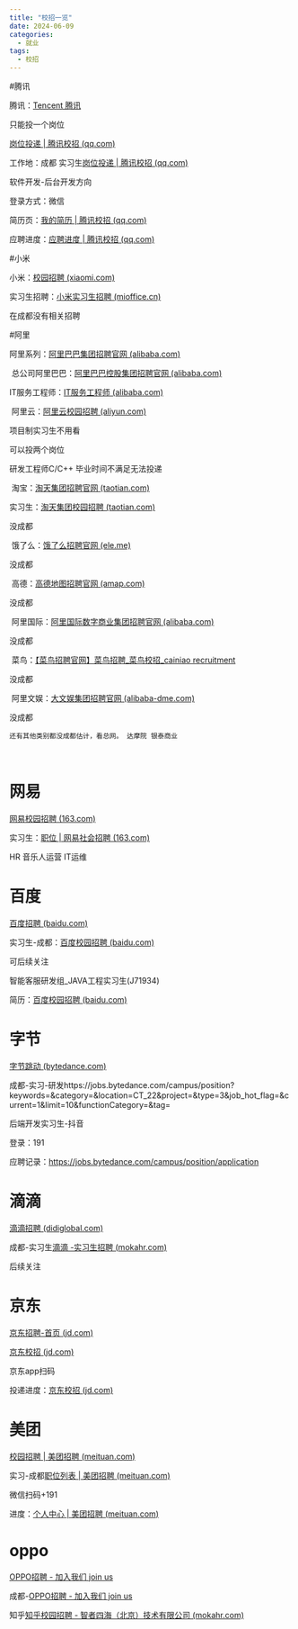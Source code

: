 ```yaml
---
title: "校招一览"
date: 2024-06-09
categories:
  - 就业
tags:
  - 校招
---
```


#腾讯

腾讯：[Tencent 腾讯](https://www.tencent.com/zh-cn/index.html)  

只能投一个岗位

[岗位投递 | 腾讯校招 (qq.com)](https://join.qq.com/post.html)

工作地：成都 实习生[岗位投递 | 腾讯校招 (qq.com)](https://join.qq.com/post.html?query=p_2,w_8&c_t=1)

软件开发-后台开发方向

登录方式：微信

简历页：[我的简历 | 腾讯校招 (qq.com)](https://join.qq.com/resume.html)

应聘进度：[应聘进度 | 腾讯校招 (qq.com)](https://join.qq.com/progress.html)



#小米

小米：[校园招聘 (xiaomi.com)](https://hr.xiaomi.com/campus)

实习生招聘：[小米实习生招聘 (mioffice.cn)](https://xiaomi.jobs.f.mioffice.cn/internship/?spread=6AA3R7B)

在成都没有相关招聘



#阿里

阿里系列：[阿里巴巴集团招聘官网 (alibaba.com)](https://talent.alibaba.com/?lang=zh)

​	总公司阿里巴巴：[阿里巴巴控股集团招聘官网 (alibaba.com)](https://talent-holding.alibaba.com/?lang=zh)

IT服务工程师：[IT服务工程师 (alibaba.com)](https://talent-holding.alibaba.com/campus/position-detail?lang=zh&positionId=2031710)

​	阿里云：[阿里云校园招聘 (aliyun.com)](https://careers.aliyun.com/campus/home?lang=zh)

项目制实习生不用看

可以投两个岗位

研发工程师C/C++ 毕业时间不满足无法投递

​	淘宝：[淘天集团招聘官网 (taotian.com)](https://talent.taotian.com/)

实习生：[淘天集团校园招聘 (taotian.com)](https://talent.taotian.com/campus/home)

没成都

​	饿了么：[饿了么招聘官网 (ele.me)](https://talent.ele.me/campus/position-list?campusType=internship&lang=zh)

没成都

​	高德：[高德地图招聘官网 (amap.com)](https://talent.amap.com/campus/position-list?campusType=internship&lang=zh)

没成都

​	阿里国际：[阿里国际数字商业集团招聘官网 (alibaba.com)](https://aidc-jobs.alibaba.com/campus/home?lang=zh)

没成都

​	菜鸟：[【菜鸟招聘官网】菜鸟招聘_菜鸟校招_cainiao recruitment](https://talent.cainiao.com/campus)

没成都

​	阿里文娱：[大文娱集团招聘官网 (alibaba-dme.com)](https://jobs.alibaba-dme.com/?lang=zh)

没成都

 	还有其他类别都没成都估计，看总网。 达摩院 银泰商业 

​	

# 网易

[网易校园招聘 (163.com)](https://campus.163.com/app/index)

实习生：[职位 | 网易社会招聘 (163.com)](https://hr.163.com/job-list.html?workType=1)

HR 音乐人运营 IT运维



# 百度

[百度招聘 (baidu.com)](https://talent.baidu.com/external/baidu/index.html)

实习生-成都：[百度校园招聘 (baidu.com)](https://talent.baidu.com/jobs/list?search=&recruitType=INTERN)

可后续关注

智能客服研发组_JAVA工程实习生(J71934)

简历：[百度校园招聘 (baidu.com)](https://talent.baidu.com/jobs/resume/create)



# 字节

[字节跳动 (bytedance.com)](https://www.bytedance.com/zh/)

成都-实习-研发https://jobs.bytedance.com/campus/position?keywords=&category=&location=CT_22&project=&type=3&job_hot_flag=&current=1&limit=10&functionCategory=&tag=

后端开发实习生-抖音 

登录：191

应聘记录：https://jobs.bytedance.com/campus/position/application



# 滴滴

[滴滴招聘 (didiglobal.com)](https://talent.didiglobal.com/)

成都-实习生[滴滴 -实习生招聘 (mokahr.com)](https://app.mokahr.com/apply/didiglobal/6222#/jobs?zhineng=&location=成都市&page=1)

后续关注

# 京东

[京东招聘-首页 (jd.com)](https://zhaopin.jd.com/home)

[京东校招 (jd.com)](https://campus.jd.com/home#/jobs)

京东app扫码

投递进度：[京东校招 (jd.com)](https://campus.jd.com/#/myDeliver?type=present)



# 美团

[校园招聘 | 美团招聘 (meituan.com)](https://zhaopin.meituan.com/web/campus)

实习-成都[职位列表 | 美团招聘 (meituan.com)](https://zhaopin.meituan.com/web/position?hiringType=2_6&cityList=001023001)

微信扫码+191

进度：[个人中心 | 美团招聘 (meituan.com)](https://zhaopin.meituan.com/web/personalCenter/deliveryRecord)



# oppo

[OPPO招聘 - 加入我们 join us](https://career.oppo.com/official/oppo/)

成都-[OPPO招聘 - 加入我们 join us](https://careers.oppo.com/university/oppo/campus/post?recruitType=Intern)



知乎[知乎校园招聘 - 智者四海（北京）技术有限公司 (mokahr.com)](https://app.mokahr.com/campus-recruitment/zhihu/68321#/)

